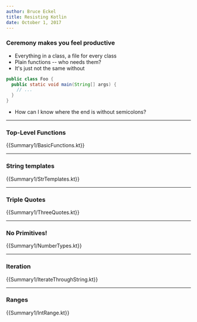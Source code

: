 ```yaml
---
author: Bruce Eckel
title: Resisting Kotlin
date: October 1, 2017
---
```

### Ceremony makes you feel productive
* Everything in a class, a file for every class
* Plain functions -- who needs them?
* It's just not the same without
```java
public class Foo {
  public static void main(String[] args) {
    // ...
  }
}
```
* How can I know where the end is without semicolons?

---

### Top-Level Functions
{{Summary1/BasicFunctions.kt}}

---

### String templates
{{Summary1/StrTemplates.kt}}

---

### Triple Quotes
{{Summary1/ThreeQuotes.kt}}

---

### No Primitives!
{{Summary1/NumberTypes.kt}}

---

### Iteration
{{Summary1/IterateThroughString.kt}}

---

### Ranges
{{Summary1/IntRange.kt}}
